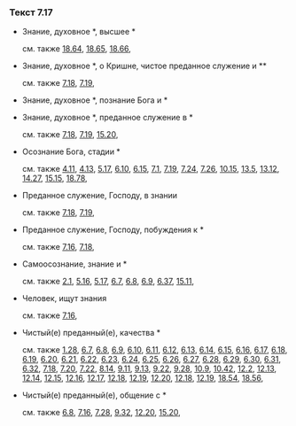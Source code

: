 ### Текст 7.17
	
- Знание, духовное *, высшее *

	см. также  [18.64](../18/1864.md),  [18.65](../18/1865.md),  [18.66](../18/1866.md), 
	
- Знание, духовное *, о Кришне, чистое преданное служение и **

	см. также  [7.18](../07/0718.md),  [7.19](../07/0719.md), 
	
- Знание, духовное *, познание Бога и *

	
- Знание, духовное *, преданное служение в *

	см. также  [7.18](../07/0718.md),  [7.19](../07/0719.md),  [15.20](../15/1520.md), 
	
- Осознание Бога, стадии *

	см. также  [4.11](../04/0411.md),  [4.13](../04/0413.md),  [5.17](../05/0517.md),  [6.10](../06/0610.md),  [6.15](../06/0615.md),  [7.1](../07/0701.md),  [7.19](../07/0719.md),  [7.24](../07/0724.md),  [7.26](../07/0726.md),  [10.15](../10/1015.md),  [13.5](../13/1305.md),  [13.12](../13/1312.md),  [14.27](../14/1427.md),  [15.15](../15/1515.md),  [18.78](../18/1878.md), 
	
- Преданное служение, Господу, в знании

	см. также  [7.18](../07/0718.md),  [7.19](../07/0719.md), 
	
- Преданное служение, Господу, побуждения к *

	см. также  [7.16](../07/0716.md),  [7.18](../07/0718.md), 
	
- Самоосознание, знание и *

	см. также  [2.1](../02/0201.md),  [5.16](../05/0516.md),  [5.17](../05/0517.md),  [6.7](../06/0607.md),  [6.8](../06/0608.md),  [6.9](../06/0609.md),  [6.37](../06/0637.md),  [15.11](../15/1511.md), 
	
- Человек, ищут знания

	см. также  [7.16](../07/0716.md), 
	
- Чистый(е) преданный(е), качества *

	см. также  [1.28](../01/0128.md),  [6.7](../06/0607.md),  [6.8](../06/0608.md),  [6.9](../06/0609.md),  [6.10](../06/0610.md),  [6.11](../06/0611.md),  [6.12](../06/0612.md),  [6.13](../06/0613.md),  [6.14](../06/0614.md),  [6.15](../06/0615.md),  [6.16](../06/0616.md),  [6.17](../06/0617.md),  [6.18](../06/0618.md),  [6.19](../06/0619.md),  [6.20](../06/0620.md),  [6.21](../06/0621.md),  [6.22](../06/0622.md),  [6.23](../06/0623.md),  [6.24](../06/0624.md),  [6.25](../06/0625.md),  [6.26](../06/0626.md),  [6.27](../06/0627.md),  [6.28](../06/0628.md),  [6.29](../06/0629.md),  [6.30](../06/0630.md),  [6.31](../06/0631.md),  [6.32](../06/0632.md),  [7.18](../07/0718.md),  [7.20](../07/0720.md),  [7.22](../07/0722.md),  [8.14](../08/0814.md),  [9.11](../09/0911.md),  [9.13](../09/0913.md),  [9.22](../09/0922.md),  [9.28](../09/0928.md),  [10.9](../10/1009.md),  [10.42](../10/1042.md),  [12.2](../12/1202.md),  [12.13](../12/1213.md),  [12.14](../12/1214.md),  [12.15](../12/1215.md),  [12.16](../12/1216.md),  [12.17](../12/1217.md),  [12.18](../12/1218.md),  [12.19](../12/1219.md),  [12.20](../12/1220.md),  [12.18](../12/1218.md),  [12.19](../12/1219.md),  [18.54](../18/1854.md),  [18.56](../18/1856.md), 
	
- Чистый(е) преданный(е), общение с *

	см. также  [6.8](../06/0608.md),  [7.16](../07/0716.md),  [7.28](../07/0728.md),  [9.32](../09/0932.md),  [12.20](../12/1220.md),  [15.20](../15/1520.md), 
